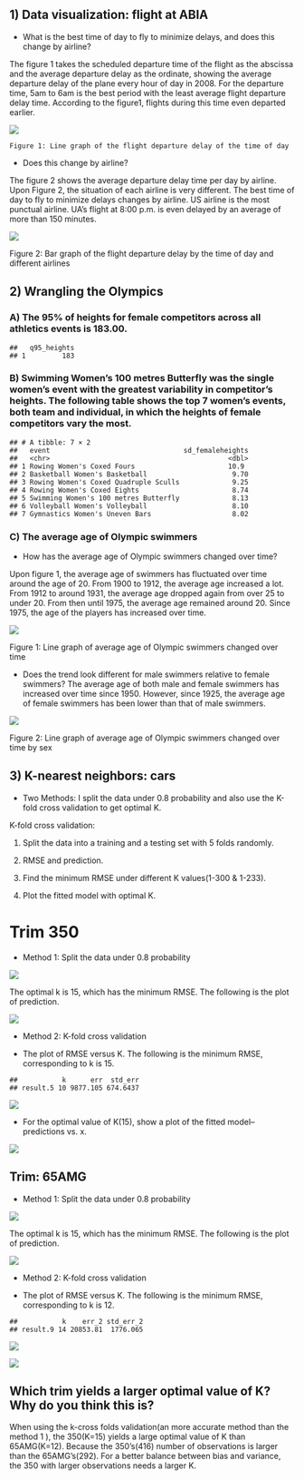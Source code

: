 ## 1) Data visualization: flight at ABIA

-   What is the best time of day to fly to minimize delays, and does
    this change by airline?

The figure 1 takes the scheduled departure time of the flight as the
abscissa and the average departure delay as the ordinate, showing the
average departure delay of the plane every hour of day in 2008. For the
departure time, 5am to 6am is the best period with the least average
flight departure delay time. According to the figure1, flights during
this time even departed earlier.

![](data-mining-HM1-suyuliu_files/figure-markdown_strict/unnamed-chunk-2-1.png)

`Figure 1: Line graph of the flight departure delay of the time of day`

-   Does this change by airline?

The figure 2 shows the average departure delay time per day by airline.
Upon Figure 2, the situation of each airline is very different. The best
time of day to fly to minimize delays changes by airline. US airline is
the most punctual airline. UA’s flight at 8:00 p.m. is even delayed by
an average of more than 150 minutes.

![](data-mining-HM1-suyuliu_files/figure-markdown_strict/unnamed-chunk-3-1.png)

Figure 2: Bar graph of the flight departure delay by the time of day and
different airlines

## 2) Wrangling the Olympics

### A) The 95% of heights for female competitors across all athletics events is 183.00.

    ##   q95_heights
    ## 1         183

### B) Swimming Women’s 100 metres Butterfly was the single women’s event with the greatest variability in competitor’s heights. The following table shows the top 7 women’s events, both team and individual, in which the heights of female competitors vary the most.

    ## # A tibble: 7 × 2
    ##   event                                 sd_femaleheights
    ##   <chr>                                            <dbl>
    ## 1 Rowing Women's Coxed Fours                       10.9 
    ## 2 Basketball Women's Basketball                     9.70
    ## 3 Rowing Women's Coxed Quadruple Sculls             9.25
    ## 4 Rowing Women's Coxed Eights                       8.74
    ## 5 Swimming Women's 100 metres Butterfly             8.13
    ## 6 Volleyball Women's Volleyball                     8.10
    ## 7 Gymnastics Women's Uneven Bars                    8.02

### C) The average age of Olympic swimmers

-   How has the average age of Olympic swimmers changed over time?

Upon figure 1, the average age of swimmers has fluctuated over time
around the age of 20. From 1900 to 1912, the average age increased a
lot. From 1912 to around 1931, the average age dropped again from over
25 to under 20. From then until 1975, the average age remained around
20. Since 1975, the age of the players has increased over time.

![](data-mining-HM1-suyuliu_files/figure-markdown_strict/unnamed-chunk-6-1.png)

Figure 1: Line graph of average age of Olympic swimmers changed over
time

-   Does the trend look different for male swimmers relative to female
    swimmers? The average age of both male and female swimmers has
    increased over time since 1950. However, since 1925, the average age
    of female swimmers has been lower than that of male swimmers.

![](data-mining-HM1-suyuliu_files/figure-markdown_strict/unnamed-chunk-7-1.png)

Figure 2: Line graph of average age of Olympic swimmers changed over
time by sex

## 3) K-nearest neighbors: cars

-   Two Methods: I split the data under 0.8 probability and also use the
    K-fold cross validation to get optimal K.

K-fold cross validation:

1.  Split the data into a training and a testing set with 5 folds
    randomly.

2.  RMSE and prediction.

3.  Find the minimum RMSE under different K values(1-300 & 1-233).

4.  Plot the fitted model with optimal K.

# Trim 350

-   Method 1: Split the data under 0.8 probability

![](data-mining-HM1-suyuliu_files/figure-markdown_strict/unnamed-chunk-9-1.png)

The optimal k is 15, which has the minimum RMSE. The following is the
plot of prediction.

![](data-mining-HM1-suyuliu_files/figure-markdown_strict/unnamed-chunk-10-1.png)

-   Method 2: K-fold cross validation

-   The plot of RMSE versus K. The following is the minimum RMSE,
    corresponding to k is 15.

<!-- -->

    ##           k      err  std_err
    ## result.5 10 9877.105 674.6437

![](data-mining-HM1-suyuliu_files/figure-markdown_strict/unnamed-chunk-12-1.png)

-   For the optimal value of K(15), show a plot of the fitted
    model–predictions vs. x.

![](data-mining-HM1-suyuliu_files/figure-markdown_strict/unnamed-chunk-13-1.png)

## Trim: 65AMG

-   Method 1: Split the data under 0.8 probability

![](data-mining-HM1-suyuliu_files/figure-markdown_strict/unnamed-chunk-15-1.png)

The optimal k is 15, which has the minimum RMSE. The following is the
plot of prediction.

![](data-mining-HM1-suyuliu_files/figure-markdown_strict/unnamed-chunk-16-1.png)

-   Method 2: K-fold cross validation

-   The plot of RMSE versus K. The following is the minimum RMSE,
    corresponding to k is 12.

<!-- -->

    ##           k    err_2 std_err_2
    ## result.9 14 20853.81  1776.065

![](data-mining-HM1-suyuliu_files/figure-markdown_strict/unnamed-chunk-18-1.png)

![](data-mining-HM1-suyuliu_files/figure-markdown_strict/unnamed-chunk-19-1.png)

## Which trim yields a larger optimal value of K? Why do you think this is?

When using the k-cross folds validation(an more accurate method than the
method 1 ), the 350(K=15) yields a large optimal value of K than
65AMG(K=12). Because the 350’s(416) number of observations is larger
than the 65AMG’s(292). For a better balance between bias and variance,
the 350 with larger observations needs a larger K.
